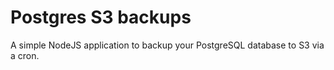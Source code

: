 # Postgres S3 backups

A simple NodeJS application to backup your PostgreSQL database to S3 via a cron.
